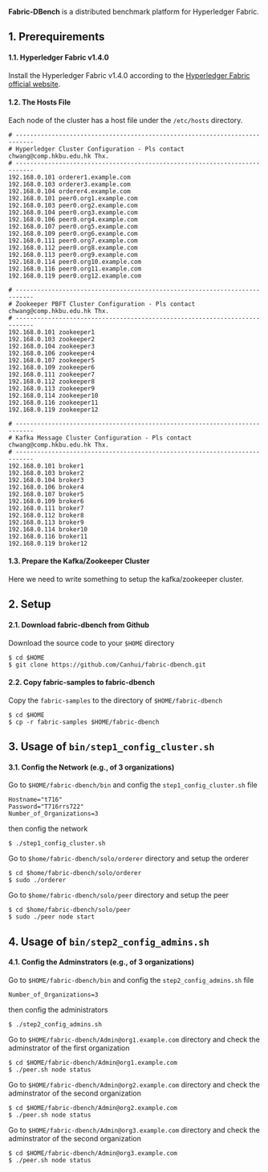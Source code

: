 **Fabric-DBench** is a distributed benchmark platform for Hyperledger Fabric.



## 1. Prerequirements

#### 1.1. Hyperledger Fabric v1.4.0

Install the Hyperledger Fabric v1.4.0 according to the [Hyperledger Fabric official website](https://github.com/hyperledger/fabric). 


#### 1.2. The Hosts File

Each node of the cluster has a host file under the `/etc/hosts` directory.

```shell
# ---------------------------------------------------------------------------
# Hyperledger Cluster Configuration - Pls contact chwang@comp.hkbu.edu.hk Thx.
# ---------------------------------------------------------------------------
192.168.0.101 orderer1.example.com
192.168.0.103 orderer3.example.com
192.168.0.104 orderer4.example.com
192.168.0.101 peer0.org1.example.com
192.168.0.103 peer0.org2.example.com
192.168.0.104 peer0.org3.example.com
192.168.0.106 peer0.org4.example.com
192.168.0.107 peer0.org5.example.com
192.168.0.109 peer0.org6.example.com
192.168.0.111 peer0.org7.example.com
192.168.0.112 peer0.org8.example.com
192.168.0.113 peer0.org9.example.com
192.168.0.114 peer0.org10.example.com
192.168.0.116 peer0.org11.example.com
192.168.0.119 peer0.org12.example.com

# ---------------------------------------------------------------------------
# Zookeeper PBFT Cluster Configuration - Pls contact chwang@comp.hkbu.edu.hk Thx.
# ---------------------------------------------------------------------------
192.168.0.101 zookeeper1
192.168.0.103 zookeeper2
192.168.0.104 zookeeper3
192.168.0.106 zookeeper4
192.168.0.107 zookeeper5
192.168.0.109 zookeeper6
192.168.0.111 zookeeper7
192.168.0.112 zookeeper8
192.168.0.113 zookeeper9
192.168.0.114 zookeeper10
192.168.0.116 zookeeper11
192.168.0.119 zookeeper12

# ---------------------------------------------------------------------------
# Kafka Message Cluster Configuration - Pls contact chwang@comp.hkbu.edu.hk Thx.
# ---------------------------------------------------------------------------
192.168.0.101 broker1
192.168.0.103 broker2
192.168.0.104 broker3
192.168.0.106 broker4
192.168.0.107 broker5
192.168.0.109 broker6
192.168.0.111 broker7
192.168.0.112 broker8
192.168.0.113 broker9
192.168.0.114 broker10
192.168.0.116 broker11
192.168.0.119 broker12
```

#### 1.3. Prepare the Kafka/Zookeeper Cluster

Here we need to write something to setup the kafka/zookeeper cluster.





## 2. Setup

#### 2.1. Download fabric-dbench from Github

Download the source code to your `$HOME` directory

```shell
$ cd $HOME
$ git clone https://github.com/Canhui/fabric-dbench.git
```


#### 2.2. Copy fabric-samples to fabric-dbench

Copy the `fabric-samples` to the directory of `$HOME/fabric-dbench`

```shell
$ cd $HOME
$ cp -r fabric-samples $HOME/fabric-dbench
```




## 3. Usage of `bin/step1_config_cluster.sh`

#### 3.1. Config the Network (e.g., of 3 organizations)

Go to `$HOME/fabric-dbench/bin` and config the `step1_config_cluster.sh` file
```shell
Hostname="t716"
Password="T716rrs722"
Number_of_Organizations=3
```

then config the network
```shell
$ ./step1_config_cluster.sh
```

Go to `$home/fabric-dbench/solo/orderer` directory and setup the orderer
```shell
$ cd $home/fabric-dbench/solo/orderer
$ sudo ./orderer
```

Go to `$home/fabric-dbench/solo/peer` directory and setup the peer
```shell
$ cd $home/fabric-dbench/solo/peer
$ sudo ./peer node start
```

## 4. Usage of `bin/step2_config_admins.sh`

#### 4.1. Config the Adminstrators (e.g., of 3 organizations)

Go to `$HOME/fabric-dbench/bin` and config the `step2_config_admins.sh` file
```shell
Number_of_Organizations=3
```

then config the administrators 
```shell
$ ./step2_config_admins.sh
```

Go to `$HOME/fabric-dbench/Admin@org1.example.com` directory and check the adminstrator of the first organization
```shell
$ cd $HOME/fabric-dbench/Admin@org1.example.com
$ ./peer.sh node status
```

Go to `$HOME/fabric-dbench/Admin@org2.example.com` directory and check the adminstrator of the second organization
```shell
$ cd $HOME/fabric-dbench/Admin@org2.example.com
$ ./peer.sh node status
```

Go to `$HOME/fabric-dbench/Admin@org3.example.com` directory and check the adminstrator of the second organization
```shell
$ cd $HOME/fabric-dbench/Admin@org3.example.com
$ ./peer.sh node status
```







<!-- ## 3. Usage of `step2_config_admins.sh`

#### 3.1. Config Admins (e.g., of 3 organizations)

Config the `step2_config_admins.sh` file
```shell
Number_of_Organizations=3
```

Config the admins
```shell
./step2_config_admins.sh
```

Check the admins
```shell
cd fabric-dbench/Admin@org1.example.com
./peer.sh node status
```

Clean the configuration files
```shell
./step2_cleanup.sh
``` -->




